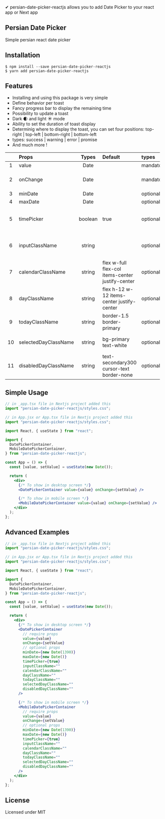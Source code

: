 ✔ persian-date-picker-reactjs allows you to add Date Picker to your react app or Next app

## Persian Date Picker

Simple persian react date picker

## Installation

```
$ npm install --save persian-date-picker-reactjs
$ yarn add persian-date-picker-reactjs

```

## Features

- Installing and using this package is very simple
- Define behavior per toast
- Fancy progress bar to display the remaining time
- Possibility to update a toast
- Dark 🌒 and light ☀ mode
- Ability to set the duration of toast display
- Determinig where to display the toast, you can set four positions: top-right | top-left | bottom-right | bottom-left
- types: success | warning | error | promise
- And much more !

|     | Props                |  Types  | Default                                          | types     | Description                          |
| :-: | :------------------- | :-----: | :----------------------------------------------- | :-------- | ------------------------------------ |
|  1  | value                |  Date   |                                                  | mandatory |                                      |
|  2  | onChange             |  Date   |                                                  | mandatory | To change Date picker input          |
|  3  | minDate              |  Date   |                                                  | optional  |                                      |
|  4  | maxDate              |  Date   |                                                  | optional  |                                      |
|  5  | timePicker           | boolean | true                                             | optional  | To show Time picker (default true)   |
|  6  | inputClassName       | string  |                                                  | optional  | To change Date picker input's styles |
|  7  | calendarClassName    | string  | flex w-full flex-col items-center justify-center | optional  | To change calendar's styles          |
|  8  | dayClassName         | string  | flex h-12 w-12 items-center justify-center       | optional  | To change calendar's styles          |
|  9  | todayClassName       | string  | border-1.5 border-primary                        | optional  | To change day's styles               |
| 10  | selectedDayClassName | string  | bg-primary text-white                            | optional  | To change selected day's styles      |
| 11  | disabledDayClassName | string  | text-secondary300 cursor-text border-none        | optional  | To change disabled day's styles      |

## Simple Usage

```jsx
// in _app.tsx file in Nextjs project added this
import "persian-date-picker-reactjs/styles.css";

// in App.jsx or App.tsx file in Nextjs project added this
import "persian-date-picker-reactjs/styles.css";
```

```jsx
import React, { useState } from "react";

import {
  DatePickerContainer,
  MobileDatePickerContainer,
} from "persian-date-picker-reactjs";

const App = () => {
  const [value, setValue] = useState(new Date());

  return (
    <div>
      {/* To show in desktop screen */}
      <DatePickerContainer value={value} onChange={setValue} />

      {/* To show in mobile screen */}
      <MobileDatePickerContainer value={value} onChange={setValue} />
    </div>
  );
};
```

## Advanced Examples

```jsx
// in _app.tsx file in Nextjs project added this
import "persian-date-picker-reactjs/styles.css";

// in App.jsx or App.tsx file in Nextjs project added this
import "persian-date-picker-reactjs/styles.css";
```

```jsx
import React, { useState } from "react";

import {
  DatePickerContainer,
  MobileDatePickerContainer,
} from "persian-date-picker-reactjs";

const App = () => {
  const [value, setValue] = useState(new Date());

  return (
    <div>
      {/* To show in desktop screen */}
      <DatePickerContainer
        // require props
        value={value}
        onChange={setValue}
        // optional props
        minDate={new Date(1390)}
        maxDate={new Date()}
        timePicker={true}
        inputClassName=""
        calendarClassName=""
        dayClassName=""
        todayClassName=""
        selectedDayClassName=""
        disabledDayClassName=""
      />

      {/* To show in mobile screen */}
      <MobileDatePickerContainer
        // require props
        value={value}
        onChange={setValue}
        // optional props
        minDate={new Date(1390)}
        maxDate={new Date()}
        timePicker={true}
        inputClassName=""
        calendarClassName=""
        dayClassName=""
        todayClassName=""
        selectedDayClassName=""
        disabledDayClassName=""
      />
    </div>
  );
};
```

## License

Licensed under MIT
